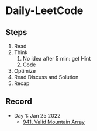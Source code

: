 # Daily-LeetCode

## Steps

1. Read
2. Think
   1. No idea after 5 min: get Hint
   2. Code
3. Optimize
4. Read Discuss and Solution
5. Recap

## Record

- Day 1: Jan 25 2022
  - [941. Valid Mountain Array](./Jan_25_2022/941.%20Valid%20Mountain%20Array.py)
